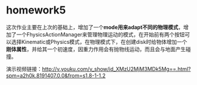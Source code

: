 # homework5
这次作业主要在上次的基础上，增加了一个**mode用来adapt不同的物理模式**，增加了一个FhysicsActionManager来管理物理运动的模式，在开始前有两个按钮可以选择Kinematic或Physics模式，在物理模式下，在创建disk时给物体增加一个**刚体属性**，并给其一个初速度，因重力作用会有抛物线运动，而且会与地面产生碰撞。

演示视频链接：http://v.youku.com/v_show/id_XMzU2MjM3MDk5Mg==.html?spm=a2h0k.8191407.0.0&from=s1.8-1-1.2
